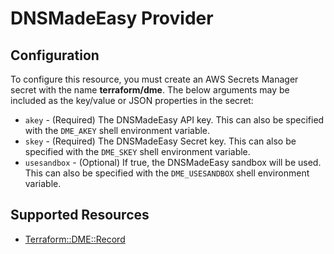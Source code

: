 # DNSMadeEasy Provider

## Configuration

To configure this resource, you must create an AWS Secrets Manager secret with the name **terraform/dme**. The below arguments may be included as the key/value or JSON properties in the secret:

* `akey` - (Required) The DNSMadeEasy API key. This can also be specified with
  the `DME_AKEY` shell environment variable.
* `skey` - (Required) The DNSMadeEasy Secret key. This can also be specified
  with the `DME_SKEY` shell environment variable.
* `usesandbox` - (Optional) If true, the DNSMadeEasy sandbox will be
  used. This can also be specified with the `DME_USESANDBOX` shell environment
  variable.


## Supported Resources

* [Terraform::DME::Record](docs/providers/dme/Record.md)